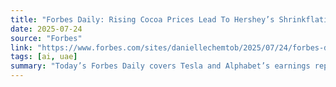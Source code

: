 ```yaml
---
title: "Forbes Daily: Rising Cocoa Prices Lead To Hershey’s Shrinkflation"
date: 2025-07-24
source: "Forbes"
link: "https://www.forbes.com/sites/daniellechemtob/2025/07/24/forbes-daily-rising-cocoa-prices-lead-to-hersheys-shrinkflation/"
tags: [ai, uae]
summary: "Today’s Forbes Daily covers Tesla and Alphabet’s earnings reports, Trump’s international business deals, Columbia’s settlement, rising home prices and more."
---
```



